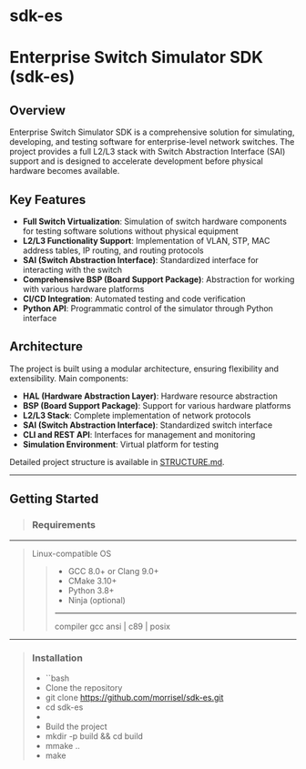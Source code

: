 # sdk-es

# Enterprise Switch Simulator SDK (sdk-es)

## Overview

Enterprise Switch Simulator SDK is a comprehensive solution for simulating, developing, and testing software for enterprise-level network switches. The project provides a full L2/L3 stack with Switch Abstraction Interface (SAI) support and is designed to accelerate development before physical hardware becomes available.

## Key Features

- **Full Switch Virtualization**: Simulation of switch hardware components for testing software solutions without physical equipment
- **L2/L3 Functionality Support**: Implementation of VLAN, STP, MAC address tables, IP routing, and routing protocols
- **SAI (Switch Abstraction Interface)**: Standardized interface for interacting with the switch
- **Comprehensive BSP (Board Support Package)**: Abstraction for working with various hardware platforms
- **CI/CD Integration**: Automated testing and code verification
- **Python API**: Programmatic control of the simulator through Python interface

## Architecture

The project is built using a modular architecture, ensuring flexibility and extensibility. Main components:

- **HAL (Hardware Abstraction Layer)**: Hardware resource abstraction
- **BSP (Board Support Package)**: Support for various hardware platforms
- **L2/L3 Stack**: Complete implementation of network protocols
- **SAI (Switch Abstraction Interface)**: Standardized switch interface
- **CLI and REST API**: Interfaces for management and monitoring
- **Simulation Environment**: Virtual platform for testing

Detailed project structure is available in [STRUCTURE.md](STRUCTURE.md).

<hr />

## Getting Started

> ### Requirements

<hr />

> Linux-compatible OS
>>
>>- GCC 8.0+ or Clang 9.0+
>>- CMake 3.10+
>>- Python 3.8+
>>- Ninja (optional)
>>
>>  ---
>> 
>>  compiler gcc
>>  ansi | c89 | posix 

<hr />

> ### Installation
>
>- ``bash
>- Clone the repository
>- git clone https://github.com/morrisel/sdk-es.git
>- cd sdk-es
>- 
>- Build the project
>- mkdir -p build && cd build
>- mmake ..
>- make
